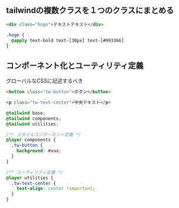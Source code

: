 ## tailwindの複数クラスを１つのクラスにまとめる

```html
<div class="hoge">テキストテキスト</div>
```

```css
.hoge {
  @apply text-bold text-[30px] text-[#993366]
}
```



## コンポーネント化とユーティリティ定義

グローバルなCSSに記述するべき

```html
<button class="tw-button">ボタン</button>

<p class="tw-text-center">中央テキスト</p>
```

```css
@tailwind base;
@tailwind components;
@tailwind utilities;

/** スタイルコンポーネント定義 */
@layer components {
  .tw-button {
    background: #aaa;
  }
}

/** ユーティリティ定義 */
@layer utilities {
  .tw-text-center {
    text-align: center !important;
  }
}
```